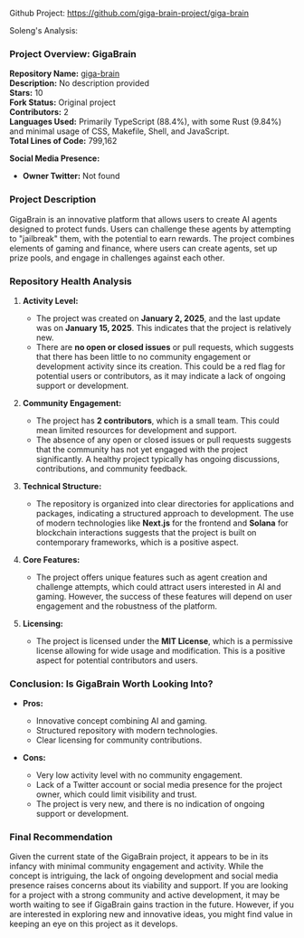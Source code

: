 Github Project: https://github.com/giga-brain-project/giga-brain

Soleng's Analysis:

### Project Overview: GigaBrain

**Repository Name:** [giga-brain](https://github.com/giga-brain-project/giga-brain)  
**Description:** No description provided  
**Stars:** 10  
**Fork Status:** Original project  
**Contributors:** 2  
**Languages Used:** Primarily TypeScript (88.4%), with some Rust (9.84%) and minimal usage of CSS, Makefile, Shell, and JavaScript.  
**Total Lines of Code:** 799,162  

**Social Media Presence:**  
- **Owner Twitter:** Not found

### Project Description

GigaBrain is an innovative platform that allows users to create AI agents designed to protect funds. Users can challenge these agents by attempting to "jailbreak" them, with the potential to earn rewards. The project combines elements of gaming and finance, where users can create agents, set up prize pools, and engage in challenges against each other.

### Repository Health Analysis

1. **Activity Level:**
   - The project was created on **January 2, 2025**, and the last update was on **January 15, 2025**. This indicates that the project is relatively new.
   - There are **no open or closed issues** or pull requests, which suggests that there has been little to no community engagement or development activity since its creation. This could be a red flag for potential users or contributors, as it may indicate a lack of ongoing support or development.

2. **Community Engagement:**
   - The project has **2 contributors**, which is a small team. This could mean limited resources for development and support.
   - The absence of any open or closed issues or pull requests suggests that the community has not yet engaged with the project significantly. A healthy project typically has ongoing discussions, contributions, and community feedback.

3. **Technical Structure:**
   - The repository is organized into clear directories for applications and packages, indicating a structured approach to development. The use of modern technologies like **Next.js** for the frontend and **Solana** for blockchain interactions suggests that the project is built on contemporary frameworks, which is a positive aspect.

4. **Core Features:**
   - The project offers unique features such as agent creation and challenge attempts, which could attract users interested in AI and gaming. However, the success of these features will depend on user engagement and the robustness of the platform.

5. **Licensing:**
   - The project is licensed under the **MIT License**, which is a permissive license allowing for wide usage and modification. This is a positive aspect for potential contributors and users.

### Conclusion: Is GigaBrain Worth Looking Into?

- **Pros:**
  - Innovative concept combining AI and gaming.
  - Structured repository with modern technologies.
  - Clear licensing for community contributions.

- **Cons:**
  - Very low activity level with no community engagement.
  - Lack of a Twitter account or social media presence for the project owner, which could limit visibility and trust.
  - The project is very new, and there is no indication of ongoing support or development.

### Final Recommendation

Given the current state of the GigaBrain project, it appears to be in its infancy with minimal community engagement and activity. While the concept is intriguing, the lack of ongoing development and social media presence raises concerns about its viability and support. If you are looking for a project with a strong community and active development, it may be worth waiting to see if GigaBrain gains traction in the future. However, if you are interested in exploring new and innovative ideas, you might find value in keeping an eye on this project as it develops.